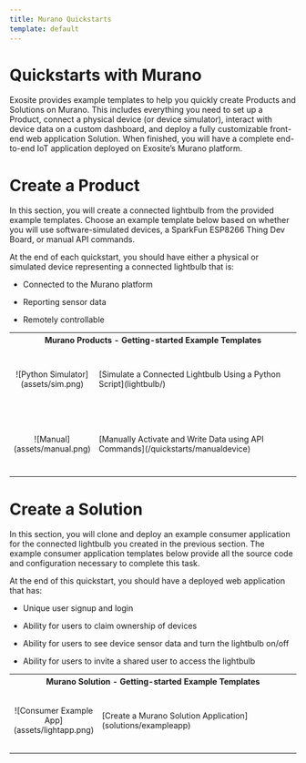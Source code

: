 ```yaml
---
title: Murano Quickstarts
template: default
---
```


# Quickstarts with Murano

Exosite provides example templates to help you quickly create Products and Solutions on Murano. This includes everything you need to set up a Product, connect a physical device (or device simulator), interact with device data on a custom dashboard, and deploy a fully customizable front-end web application Solution. When finished, you will have a complete end-to-end IoT application deployed on Exosite’s Murano platform.

# Create a Product

In this section, you will create a connected lightbulb from the provided example templates. Choose an example template below based on whether you will use software-simulated devices, a SparkFun ESP8266 Thing Dev Board, or manual API commands. 

At the end of each quickstart, you should have either a physical or simulated device representing a connected lightbulb that is:

* Connected to the Murano platform

* Reporting sensor data

* Remotely controllable 

<table width="100%">
    <tr>
      <th colspan="2" style="font-weight: bold;">Murano Products - Getting-started Example Templates</th>
    </tr>
    <tr>
        <td style="text-align: center;">![Python Simulator](assets/sim.png)</td>
        <td style="width:80%;padding-top:40px;padding-bottom:40px;">[Simulate a Connected Lightbulb Using a Python Script](lightbulb/)</td>
    </tr>
    <tr>
        <td style="text-align: center;">![Manual](assets/manual.png)</td>
        <td style="width:80%;padding-top:40px;padding-bottom:40px;">[Manually Activate and Write Data using API Commands](/quickstarts/manualdevice)</td>
    </tr>
    
</table>

# Create a Solution

In this section, you will clone and deploy an example consumer application for the connected lightbulb you created in the previous section. The example consumer application templates below provide all the source code and configuration necessary to complete this task.  

At the end of this quickstart, you should have a deployed web application that has:

* Unique user signup and login

* Ability for users to claim ownership of devices

* Ability for users to see device sensor data and turn the lightbulb on/off

* Ability for users to invite a shared user to access the lightbulb

<table width="100%">
    <tr>
      <th colspan="2" style="font-weight: bold;">Murano Solution - Getting-started Example Templates</th>
    </tr>
    <tr>
        <td style="text-align: center;">![Consumer Example App](assets/lightapp.png)</td>
        <td style="width:80%;padding-top:40px;padding-bottom:40px;">[Create a Murano Solution Application](solutions/exampleapp)</td>
    </tr>
</table>    
